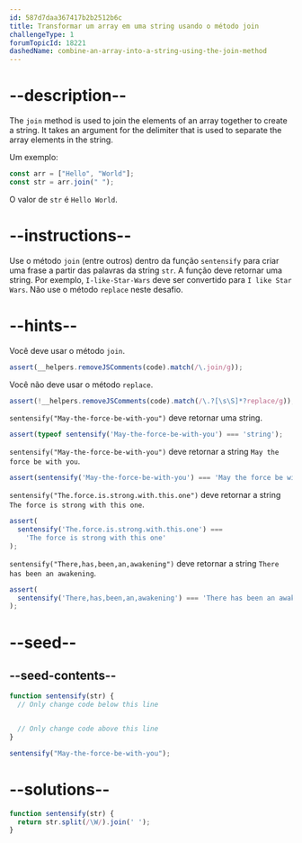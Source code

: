 ```yaml
---
id: 587d7daa367417b2b2512b6c
title: Transformar um array em uma string usando o método join
challengeType: 1
forumTopicId: 18221
dashedName: combine-an-array-into-a-string-using-the-join-method
---
```


# --description--

The `join` method is used to join the elements of an array together to create a string. It takes an argument for the delimiter that is used to separate the array elements in the string.

Um exemplo:

```js
const arr = ["Hello", "World"];
const str = arr.join(" ");
```

O valor de `str` é `Hello World`.
# --instructions--

Use o método `join` (entre outros) dentro da função `sentensify` para criar uma frase a partir das palavras da string `str`. A função deve retornar uma string. Por exemplo, `I-like-Star-Wars` deve ser convertido para `I like Star Wars`. Não use o método `replace` neste desafio.

# --hints--

Você deve usar o método `join`.

```js
assert(__helpers.removeJSComments(code).match(/\.join/g));
```

Você não deve usar o método `replace`.

```js
assert(!__helpers.removeJSComments(code).match(/\.?[\s\S]*?replace/g));
```

`sentensify("May-the-force-be-with-you")` deve retornar uma string.

```js
assert(typeof sentensify('May-the-force-be-with-you') === 'string');
```

`sentensify("May-the-force-be-with-you")` deve retornar a string `May the force be with you`.

```js
assert(sentensify('May-the-force-be-with-you') === 'May the force be with you');
```

`sentensify("The.force.is.strong.with.this.one")` deve retornar a string `The force is strong with this one`.

```js
assert(
  sentensify('The.force.is.strong.with.this.one') ===
    'The force is strong with this one'
);
```

`sentensify("There,has,been,an,awakening")` deve retornar a string `There has been an awakening`.

```js
assert(
  sentensify('There,has,been,an,awakening') === 'There has been an awakening'
);
```

# --seed--

## --seed-contents--

```js
function sentensify(str) {
  // Only change code below this line


  // Only change code above this line
}

sentensify("May-the-force-be-with-you");
```

# --solutions--

```js
function sentensify(str) {
  return str.split(/\W/).join(' ');
}
```
